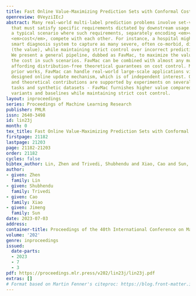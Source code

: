 ```yaml
---
title: Fast Online Value-Maximizing Prediction Sets with Conformal Cost Control
openreview: 0VeyziIEcJ
abstract: Many real-world multi-label prediction problems involve set-valued predictions
  that must satisfy specific requirements dictated by downstream usage. We focus on
  a typical scenario where such requirements, separately encoding <em>value</em> and
  <em>cost</em>, compete with each other. For instance, a hospital might expect a
  smart diagnosis system to capture as many severe, often co-morbid, diseases as possible
  (the value), while maintaining strict control over incorrect predictions (the cost).
  We present a general pipeline, dubbed as FavMac, to maximize the value while controlling
  the cost in such scenarios. FavMac can be combined with almost any multi-label classifier,
  affording distribution-free theoretical guarantees on cost control. Moreover, unlike
  prior works, FavMac can handle real-world large-scale applications via a carefully
  designed online update mechanism, which is of independent interest. Our methodological
  and theoretical contributions are supported by experiments on several healthcare
  tasks and synthetic datasets - FavMac furnishes higher value compared with several
  variants and baselines while maintaining strict cost control.
layout: inproceedings
series: Proceedings of Machine Learning Research
publisher: PMLR
issn: 2640-3498
id: lin23j
month: 0
tex_title: Fast Online Value-Maximizing Prediction Sets with Conformal Cost Control
firstpage: 21182
lastpage: 21203
page: 21182-21203
order: 21182
cycles: false
bibtex_author: Lin, Zhen and Trivedi, Shubhendu and Xiao, Cao and Sun, Jimeng
author:
- given: Zhen
  family: Lin
- given: Shubhendu
  family: Trivedi
- given: Cao
  family: Xiao
- given: Jimeng
  family: Sun
date: 2023-07-03
address: 
container-title: Proceedings of the 40th International Conference on Machine Learning
volume: '202'
genre: inproceedings
issued:
  date-parts:
  - 2023
  - 7
  - 3
pdf: https://proceedings.mlr.press/v202/lin23j/lin23j.pdf
extras: []
# Format based on Martin Fenner's citeproc: https://blog.front-matter.io/posts/citeproc-yaml-for-bibliographies/
---
```


